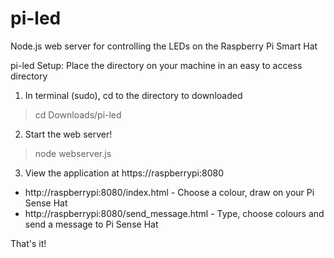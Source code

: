 # pi-led
Node.js web server for controlling the LEDs on the Raspberry Pi Smart Hat

pi-led Setup: Place the directory on your machine in an easy to access directory

1.  In terminal (sudo), cd to the directory to downloaded
> cd Downloads/pi-led

2. Start the web server!
> node webserver.js

3. View the application at https://raspberrypi:8080
 - http://raspberrypi:8080/index.html - Choose a colour, draw on your Pi Sense Hat
 - http://raspberrypi:8080/send_message.html - Type, choose colours and send a message to Pi Sense Hat 

That's it!
